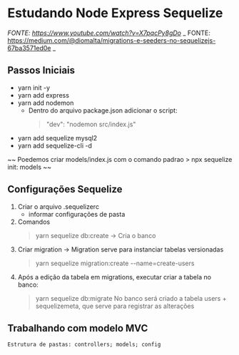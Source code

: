 # Estudando Node Express Sequelize
_FONTE: https://www.youtube.com/watch?v=X7pqcPy8gDo_
_ FONTE: https://medium.com/@diomalta/migrations-e-seeders-no-sequelizejs-67ba3571ed0e _

## Passos Iniciais
- yarn init -y
- yarn add express 
- yarn add nodemon
    * Dentro do arquivo package.json adicionar o script:
        > "dev": "nodemon src/index.js"
- yarn add sequelize mysql2
- yarn add sequelize-cli -d

~~ Poedemos criar models/index.js com o comando padrao > npx sequelize init: models ~~

## Configurações Sequelize

1. Criar o arquivo .sequelizerc
    - informar configurações de pasta
2. Comandos
    > yarn sequelize db:create -> Cria o banco
3. Criar migration -> Migration serve para instanciar tabelas versionadas
    > yarn sequelize migration:create --name=create-users
4. Após a edição da tabela em migrations, executar criar a tabela no banco:
    > yarn sequelize db:migrate
    No banco será criado a tabela users + sequelizemeta, que serve para registrar as alterações

## Trabalhando com modelo MVC
    Estrutura de pastas: controllers; models; config


